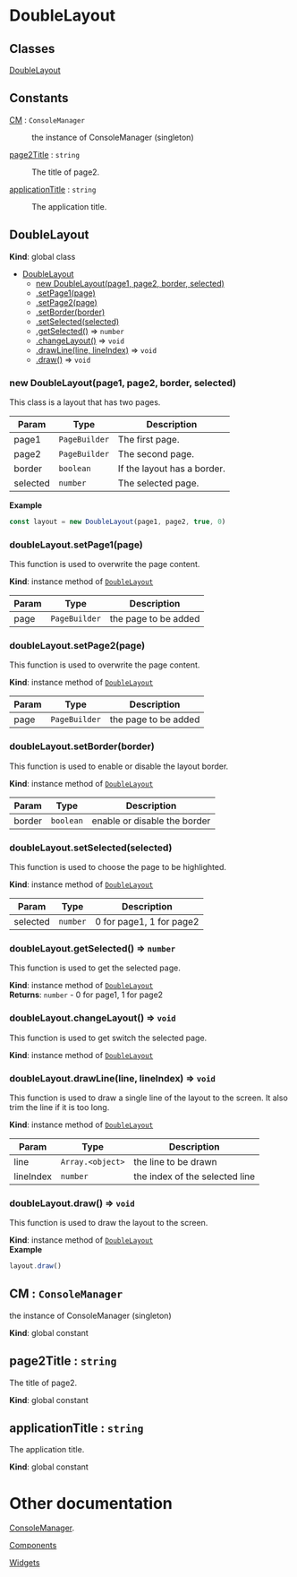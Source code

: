 # DoubleLayout

## Classes

<dl>
<dt><a href="#DoubleLayout">DoubleLayout</a></dt>
<dd></dd>
</dl>

## Constants

<dl>
<dt><a href="#CM">CM</a> : <code>ConsoleManager</code></dt>
<dd><p>the instance of ConsoleManager (singleton)</p>
</dd>
<dt><a href="#page2Title">page2Title</a> : <code>string</code></dt>       
<dd><p>The title of page2.</p>
</dd>
<dt><a href="#applicationTitle">applicationTitle</a> : <code>string</code></dt>
<dd><p>The application title.</p>
</dd>
</dl>

<a name="DoubleLayout"></a>

## DoubleLayout
**Kind**: global class

* [DoubleLayout](#DoubleLayout)
    * [new DoubleLayout(page1, page2, border, selected)](#new_DoubleLayout_new)
    * [.setPage1(page)](#DoubleLayout+setPage1)
    * [.setPage2(page)](#DoubleLayout+setPage2)
    * [.setBorder(border)](#DoubleLayout+setBorder)
    * [.setSelected(selected)](#DoubleLayout+setSelected)
    * [.getSelected()](#DoubleLayout+getSelected) ⇒ <code>number</code>   
    * [.changeLayout()](#DoubleLayout+changeLayout) ⇒ <code>void</code>   
    * [.drawLine(line, lineIndex)](#DoubleLayout+drawLine) ⇒ <code>void</code>
    * [.draw()](#DoubleLayout+draw) ⇒ <code>void</code>

<a name="new_DoubleLayout_new"></a>

### new DoubleLayout(page1, page2, border, selected)
This class is a layout that has two pages.


| Param | Type | Description |
| --- | --- | --- |
| page1 | <code>PageBuilder</code> | The first page. |
| page2 | <code>PageBuilder</code> | The second page. |
| border | <code>boolean</code> | If the layout has a border. |
| selected | <code>number</code> | The selected page. |

**Example**
```js
const layout = new DoubleLayout(page1, page2, true, 0)
```
<a name="DoubleLayout+setPage1"></a>

### doubleLayout.setPage1(page)
This function is used to overwrite the page content.

**Kind**: instance method of [<code>DoubleLayout</code>](#DoubleLayout)   

| Param | Type | Description |
| --- | --- | --- |
| page | <code>PageBuilder</code> | the page to be added |

<a name="DoubleLayout+setPage2"></a>

### doubleLayout.setPage2(page)
This function is used to overwrite the page content.

**Kind**: instance method of [<code>DoubleLayout</code>](#DoubleLayout)   

| Param | Type | Description |
| --- | --- | --- |
| page | <code>PageBuilder</code> | the page to be added |

<a name="DoubleLayout+setBorder"></a>

### doubleLayout.setBorder(border)
This function is used to enable or disable the layout border.

**Kind**: instance method of [<code>DoubleLayout</code>](#DoubleLayout)   

| Param | Type | Description |
| --- | --- | --- |
| border | <code>boolean</code> | enable or disable the border |

<a name="DoubleLayout+setSelected"></a>

### doubleLayout.setSelected(selected)
This function is used to choose the page to be highlighted.

**Kind**: instance method of [<code>DoubleLayout</code>](#DoubleLayout)   

| Param | Type | Description |
| --- | --- | --- |
| selected | <code>number</code> | 0 for page1, 1 for page2 |

<a name="DoubleLayout+getSelected"></a>

### doubleLayout.getSelected() ⇒ <code>number</code>
This function is used to get the selected page.

**Kind**: instance method of [<code>DoubleLayout</code>](#DoubleLayout)   
**Returns**: <code>number</code> - 0 for page1, 1 for page2
<a name="DoubleLayout+changeLayout"></a>

### doubleLayout.changeLayout() ⇒ <code>void</code>
This function is used to get switch the selected page.

**Kind**: instance method of [<code>DoubleLayout</code>](#DoubleLayout)   
<a name="DoubleLayout+drawLine"></a>

### doubleLayout.drawLine(line, lineIndex) ⇒ <code>void</code>
This function is used to draw a single line of the layout to the screen. It also trim the line if it is too long.

**Kind**: instance method of [<code>DoubleLayout</code>](#DoubleLayout)   

| Param | Type | Description |
| --- | --- | --- |
| line | <code>Array.&lt;object&gt;</code> | the line to be drawn |       
| lineIndex | <code>number</code> | the index of the selected line |      

<a name="DoubleLayout+draw"></a>

### doubleLayout.draw() ⇒ <code>void</code>
This function is used to draw the layout to the screen.

**Kind**: instance method of [<code>DoubleLayout</code>](#DoubleLayout)   
**Example**
```js
layout.draw()
```
<a name="CM"></a>

## CM : <code>ConsoleManager</code>
the instance of ConsoleManager (singleton)

**Kind**: global constant
<a name="page2Title"></a>

## page2Title : <code>string</code>
The title of page2.

**Kind**: global constant
<a name="applicationTitle"></a>

## applicationTitle : <code>string</code>
The application title.

**Kind**: global constant

# Other documentation

[ConsoleManager](https://github.com/Elius94/console-gui-tools/blob/dc6094cbc9a9a0f70bc7877804261af129a0748c/DOCS.md).

[Components](https://github.com/Elius94/console-gui-tools/blob/dc6094cbc9a9a0f70bc7877804261af129a0748c/Components/README.md)

[Widgets](https://github.com/Elius94/console-gui-tools/blob/dc6094cbc9a9a0f70bc7877804261af129a0748c/Components/Widgets/README.md)